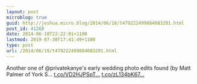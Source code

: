 ```yaml
---
layout: post
microblog: true
guid: http://joshua.micro.blog/2014/06/18/t479222499084083201.html
post_id: 41268
date: 2014-06-18T22:22:01+1100
lastmod: 2019-07-30T17:41:49+1100
type: post
url: /2014/06/18/t479222499084083201.html
---
```

Another one of @privatekanye's early wedding photo edits found (by Matt Palmer of York S... [t.co/VD2HJPSpT...](http://t.co/VD2HJPSpTM) [t.co/zL134bK67...](http://t.co/zL134bK671)
